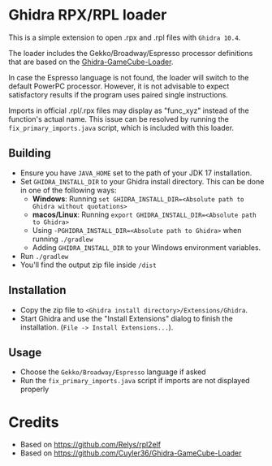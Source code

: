 # Ghidra RPX/RPL loader

This is a simple extension to open .rpx and .rpl files with `Ghidra 10.4`.

The loader includes the Gekko/Broadway/Espresso processor definitions that are based on the [Ghidra-GameCube-Loader](https://github.com/Cuyler36/Ghidra-GameCube-Loader).

In case the Espresso language is not found, the loader will switch to the default PowerPC processor. However, it is not advisable to expect satisfactory results if the program uses paired single instructions.

Imports in official .rpl/.rpx files may display as "func_xyz" instead of the function's actual name. This issue can be resolved by running the `fix_primary_imports.java` script, which is included with this loader.

## Building
- Ensure you have ``JAVA_HOME`` set to the path of your JDK 17 installation.
- Set ``GHIDRA_INSTALL_DIR`` to your Ghidra install directory. This can be done in one of the following ways:
    - **Windows**: Running ``set GHIDRA_INSTALL_DIR=<Absolute path to Ghidra without quotations>``
    - **macos/Linux**: Running ``export GHIDRA_INSTALL_DIR=<Absolute path to Ghidra>``
    - Using ``-PGHIDRA_INSTALL_DIR=<Absolute path to Ghidra>`` when running ``./gradlew``
    - Adding ``GHIDRA_INSTALL_DIR`` to your Windows environment variables.
- Run ``./gradlew``
- You'll find the output zip file inside `/dist`

## Installation

- Copy the zip file to ``<Ghidra install directory>/Extensions/Ghidra``.
- Start Ghidra and use the "Install Extensions" dialog to finish the installation. (``File -> Install Extensions...``).

## Usage 

- Choose the `Gekko/Broadway/Espresso` language if asked
- Run the `fix_primary_imports.java` script if imports are not displayed properly

# Credits

- Based on https://github.com/Relys/rpl2elf
- Based on https://github.com/Cuyler36/Ghidra-GameCube-Loader
